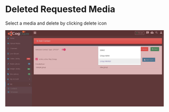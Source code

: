 # Deleted Requested Media

Select a media and delete by clicking delete icon

![](../.gitbook/assets/image%20%2843%29.png)




